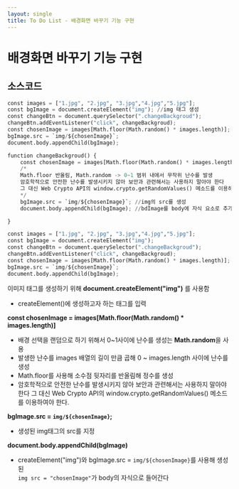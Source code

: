 ```yaml
---
layout: single
title: To Do List - 배경화면 바꾸기 기능 구현 
---
```

# 배경화면 바꾸기 기능 구현 

## 소스코드 


```python
const images = ["1.jpg", "2.jpg", "3.jpg","4.jpg","5.jpg"];
const bgImage = document.createElement("img"); //img 태그 생성 
const changeBtn = document.querySelector(".changeBackgroud");
changeBtn.addEventListener("click", changeBackgroud);
const chosenImage = images[Math.floor(Math.random() * images.length)];
bgImage.src = `img/${chosenImage}`;
document.body.appendChild(bgImage);

function changeBackgroud() {
    const chosenImage = images[Math.floor(Math.random() * images.length)];
    /*
    Math.floor 반올림, Math.random -> 0~1 범위 내에서 무작위 난수를 발생
    암호학적으로 안전한 난수를 발생시키지 않아 보안과 관련해서는 사용하지 말아야 한다 
    그 대신 Web Crypto API의 window.crypto.getRandomValues() 메소드를 이용하여야 한다.
    */
    bgImage.src = `img/${chosenImage}`; //img의 src를 생성
    document.body.appendChild(bgImage); //bdImage를 body에 자식 요소로 추가한다 

}

```


```python
const images = ["1.jpg", "2.jpg", "3.jpg","4.jpg","5.jpg"];
const bgImage = document.createElement("img");
const changeBtn = document.querySelector(".changeBackgroud");
changeBtn.addEventListener("click", changeBackgroud);
const chosenImage = images[Math.floor(Math.random() * images.length)];
bgImage.src = `img/${chosenImage}`;
document.body.appendChild(bgImage);
```

이미지 태그를 생성하기 위해 **document.createElement("img")** 를 사용함   
+ createElement()에 생성하고자 하는 태그를 입력 


**const chosenImage = images[Math.floor(Math.random() * images.length)]**   
+ 배경 선택을 랜덤으로 하기 위해서 0~1사이에 난수를 생성는 **Math.random**을 사용   
+ 발생한 난수를 images 배열의 길이 만큼 곱해 0 ~ images.length 사이에 난수를 생성 
+ Math.floor를 사용해 소수점 뒷자리를 반올림해 정수를 생성 
+ 암호학적으로 안전한 난수를 발생시키지 않아 보안과 관련해서는 사용하지 말아야 한다 
  그 대신 Web Crypto API의 window.crypto.getRandomValues() 메소드를 이용하여야 한다.


**bgImage.src = `img/${chosenImage}`;**
+ 생성된 img태그의 src를 지정


**document.body.appendChild(bgImage)** 
+ createElement("img")와 bgImage.src = `img/${chosenImage}`를 사용해 생성된   
  `img src = "chosenImage"`가  body의 자식으로 들어간다 
